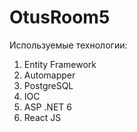 # OtusRoom5

Используемые технологии:
1. Entity Framework
2. Automapper
3. PostgreSQL
4. IOC
5. ASP .NET 6
6. React JS
